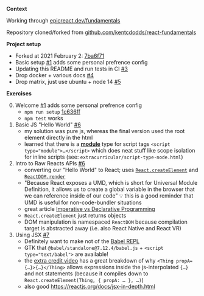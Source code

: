 **Context**

Working through [epicreact.dev/fundamentals](https://epicreact.dev/fundamentals)

Repository cloned/forked from [github.com/kentcdodds/react-fundamentals](https://github.com/kentcdodds/react-fundamentals)

**Project setup**

 - Forked at 2021 February 2: [7ba6f71](https://github.com/mfdj/epicreact-react-fundamentals/commit/7ba6f71f1ffee7ba819f4fa20f0bb19b8bbde81c)
 - Basic setup [#1](https://github.com/mfdj/epicreact-react-fundamentals/pull/1) adds some personal prefrence config
 - Updating this README and run tests in CI [#3](https://github.com/mfdj/epicreact-react-fundamentals/pull/3)
 - Drop docker + various docs [#4](https://github.com/mfdj/epicreact-react-fundamentals/pull/4)
 - Drop matrix, just use ubuntu + node 14 [#5](https://github.com/mfdj/epicreact-react-fundamentals/pull/5)
 
**Exercises**
 
0. Welcome [#1](https://github.com/mfdj/epicreact-react-fundamentals/pull/1) adds some personal prefrence config
    * `npm run setup` [1c636ff](https://github.com/mfdj/epicreact-react-fundamentals/commit/1c636ff7bbe3a113d00cf98e4d404a191b52f759)
    * `npm test` works
0. Basic JS "Hello World" [#6](https://github.com/mfdj/epicreact-react-fundamentals/pull/6)
    * my solution was pure js, whereas the final version used the root element directly in the html
    * learned that there is a [**module**](https://developer.mozilla.org/en-US/docs/Web/HTML/Element/script#attr-type) type for script tags `<script type="module">…</script>` which does neat stuff like scope isolation for inline scripts (see: `extracurricular/script-type-node.html`)
0. Intro to Raw Reacts APIs [#6](https://github.com/mfdj/epicreact-react-fundamentals/pull/6)
    * converting our "Hello World" to React; uses [`React.createElement`](https://reactjs.org/docs/react-api.html#createelement) and [`ReactDOM.render`](https://reactjs.org/docs/react-dom.html#render)
    * "Because React exposes a UMD, which is short for Universal Module Definition, it allows us to create a global variable in the browser that we can reference inside of our code" 💡 this is a good reminder that UMD is useful for non-code-bundler situations
    * great article [Imperative vs Declarative Programming](https://ui.dev/imperative-vs-declarative-programming/)
    * `React.createElement` just returns objects
    * DOM manipulation is namespaced `ReactDOM` because compilation target is abstracted away (i.e. also React Native and React VR)
0. Using JSX [#7](https://github.com/mfdj/epicreact-react-fundamentals/pull/7)
    * Definitely want to make not of the [Babel REPL](https://babeljs.io/repl#?browsers=defaults%2C%20not%20ie%2011%2C%20not%20ie_mob%2011&build=&builtIns=App&corejs=3.6&spec=false&loose=false&code_lz=MYewdgzgLgBArgSxgXhgHgCYIG4D40QAOAhmLgBICmANtSGgPRGm7rNkDqIATtRo-3wMseAFBA&debug=false&forceAllTransforms=false&shippedProposals=false&circleciRepo=&evaluate=false&fileSize=false&timeTravel=false&sourceType=module&lineWrap=true&presets=react&prettier=true&targets=&version=7.16.6&externalPlugins=&assumptions=%7B%7D)
    * GTK that `@babel/standalone@7.12.4/babel.js` + `<script type="text/babel">` are available!
    * the [extra credit video](https://epicreact.dev/modules/react-fundamentals/using-jsx-extra-credit-solution-01) has a great breakdown of why `<Thing propA={…}>{…}</Thing>` allows expressions inside the js-interpolated `{…}` and not statements (because it compiles down to `React.createElement(Thing, { propA: … }, …)`)
    * also good https://reactjs.org/docs/jsx-in-depth.html
